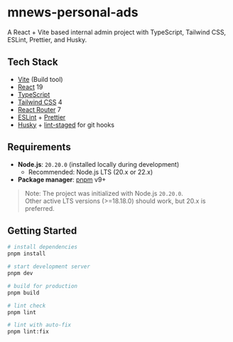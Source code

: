 # mnews-personal-ads

A React + Vite based internal admin project with TypeScript, Tailwind CSS, ESLint, Prettier, and Husky.

## Tech Stack

- [Vite](https://vitejs.dev/) (Build tool)
- [React](https://react.dev/) 19
- [TypeScript](https://www.typescriptlang.org/)
- [Tailwind CSS](https://tailwindcss.com/) 4
- [React Router](https://reactrouter.com/) 7
- [ESLint](https://eslint.org/) + [Prettier](https://prettier.io/)
- [Husky](https://typicode.github.io/husky) + [lint-staged](https://github.com/okonet/lint-staged) for git hooks

## Requirements

- **Node.js**: `20.20.0` (installed locally during development)  
  - Recommended: Node.js LTS (20.x or 22.x)  
- **Package manager**: [pnpm](https://pnpm.io/) v9+

> Note: The project was initialized with Node.js `20.20.0`.  
> Other active LTS versions (>=18.18.0) should work, but 20.x is preferred.

## Getting Started

```bash
# install dependencies
pnpm install

# start development server
pnpm dev

# build for production
pnpm build

# lint check
pnpm lint

# lint with auto-fix
pnpm lint:fix
